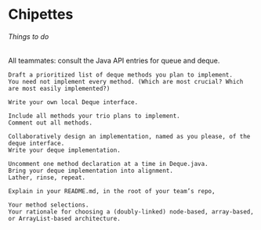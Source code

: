 # Chipettes

###### Things to do
######
 All teammates: consult the Java API entries for queue and deque.

    Draft a prioritized list of deque methods you plan to implement.
    You need not implement every method. (Which are most crucial? Which are most easily implemented?)

    Write your own local Deque interface.

    Include all methods your trio plans to implement.
    Comment out all methods.

    Collaboratively design an implementation, named as you please, of the deque interface.
    Write your deque implementation.

    Uncomment one method declaration at a time in Deque.java.
    Bring your deque implementation into alignment.
    Lather, rinse, repeat.

    Explain in your README.md, in the root of your team’s repo,

    Your method selections.
    Your rationale for choosing a (doubly-linked) node-based, array-based, or ArrayList-based architecture.

